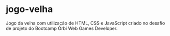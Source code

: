 # jogo-velha
Jogo da velha com utilização de HTML, CSS e JavaScript criado no desafio de projeto do Bootcamp Órbi Web Games Developer.
